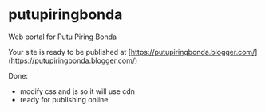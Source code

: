 # putupiringbonda
Web portal for Putu Piring Bonda

Your site is ready to be published at [https://putupiringbonda.blogger.com/](https://putupiringbonda.blogger.com/)

Done:
- modify css and js so it will use cdn
- ready for publishing online